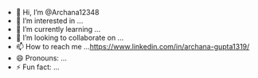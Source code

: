- 👋 Hi, I’m @Archana12348
- 👀 I’m interested in ...
- 🌱 I’m currently learning ...
- 💞️ I’m looking to collaborate on ...
- 📫 How to reach me ...https://www.linkedin.com/in/archana-gupta1319/
- 😄 Pronouns: ...
- ⚡ Fun fact: ...

<!---
Archana12348/Archana12348 is a ✨ special ✨ repository because its `README.md` (this file) appears on your GitHub profile.
You can click the Preview link to take a look at your changes.
--->
